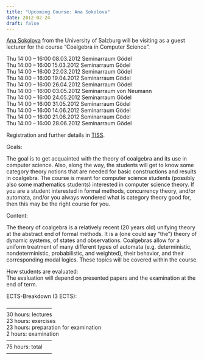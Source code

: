 ```yaml
---
title: "Upcoming Course: Ana Sokolova"
date: 2012-02-24
draft: false
---
```

<p><a href="http://cs.uni-salzburg.at/~anas/" target="_blank">Ana Sokolova</a> from the University of Salzburg will be visiting as a guest lecturer for the course “Coalgebra in Computer Science”.</p>
<p>Thu 14:00 – 16:00 08.03.2012 Seminarraum Gödel<br/>Thu 14:00 – 16:00 15.03.2012 Seminarraum Gödel<br/>Thu 14:00 – 16:00 22.03.2012 Seminarraum Gödel<br/>Thu 14:00 – 16:00 19.04.2012 Seminarraum Gödel<br/>Thu 14:00 – 16:00 26.04.2012 Seminarraum Gödel<br/>Thu 14:00 – 16:00 03.05.2012 Seminarraum von Neumann<br/>Thu 14:00 – 16:00 24.05.2012 Seminarraum Gödel<br/>Thu 14:00 – 16:00 31.05.2012 Seminarraum Gödel<br/>Thu 14:00 – 16:00 14.06.2012 Seminarraum Gödel<br/>Thu 14:00 – 16:00 21.06.2012 Seminarraum Gödel<br/>Thu 14:00 – 16:00 28.06.2012 Seminarraum Gödel</p>
<p>Registration and further details in <a href="https://tiss.tuwien.ac.at/course/courseDetails.xhtml?courseNr=184731" target="_blank">TISS</a>.</p>
<p>Goals:</p>
<p>The goal is to get acquainted with the theory of coalgebra and its use in computer science. Also, along the way, the students will get to know some category theory notions that are needed for basic constructions and results in coalgebra. The course is meant for computer science students (possibly also some mathematics students) interested in computer science theory. If you are a student interested in formal methods, concurrency theory, and/or automata, and/or you always wondered what is category theory good for, then this may be the right course for you.</p>
<p>Content:</p>
<p>The theory of coalgebra is a relatively recent (20 years old) unifying theory at the abstract end of formal methods. It is a (one could say “the”) theory of dynamic systems, of states and observations. Coalgebras allow for a uniform treatment of many different types of automata (e.g. deterministic, nondeterministic, probabilistic, and weighted), their behavior, and their corresponding modal logics. These topics will be covered within the course.</p>
<p>How students are evaluated:<br/>The evaluation will depend on presented papers and the examination at the end of term.</p>
<p>ECTS-Breakdown (3 ECTS):</p>
<p>————————–<br/>30 hours: lectures<br/>23 hours: exercises<br/>23 hours: preparation for examination<br/>2 hours: examination<br/>————————–<br/>75 hours: total<br/>————————–</p>
<div class="fix"><!----></div>
